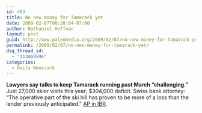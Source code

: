 ```yaml
---
id: 483
title: No new money for Tamarack yet
date: 2009-02-07T08:28:04-07:00
author: Nathaniel Hoffman
layout: post
guid: http://www.paleomedia.org/2009/02/07/no-new-money-for-tamarack-yet/
permalink: /2009/02/07/no-new-money-for-tamarack-yet/
dsq_thread_id:
  - "113469596"
categories:
  - Daily Newsrack
---
```

**Lawyers say talks to keep Tamarack running past March &#8220;challenging.&#8221;** Just 27,000 skier visits this year; $304,000 deficit. Swiss bank attorney: &#8220;The operative part of the ski hill has proven to be more of a loss than the lender previously anticipated.&#8221; [AP in IBR](http://www.idahobusiness.net/archive.htm/2009/02/06/No-pact-yet-to-keep-Idaho-resort-afloat-come-March).